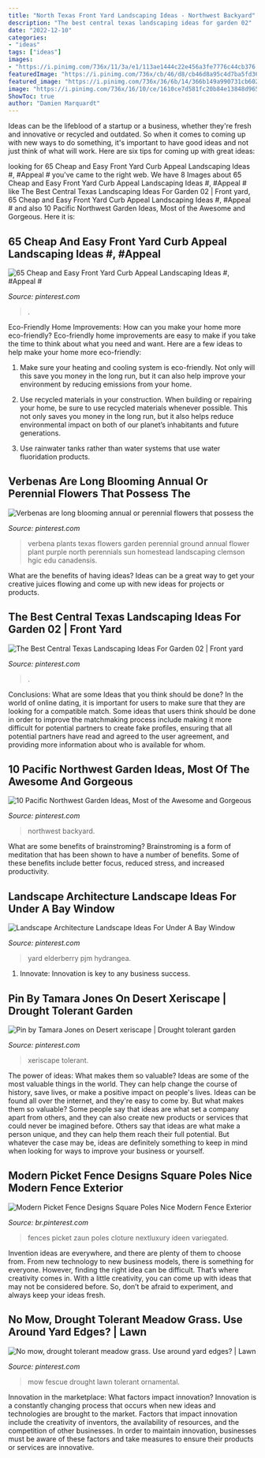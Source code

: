 ```yaml
---
title: "North Texas Front Yard Landscaping Ideas - Northwest Backyard"
description: "The best central texas landscaping ideas for garden 02"
date: "2022-12-10"
categories:
- "ideas"
tags: ["ideas"]
images:
- "https://i.pinimg.com/736x/11/3a/e1/113ae1444c22e456a3fe7776c44cb376.jpg"
featuredImage: "https://i.pinimg.com/736x/cb/46/d8/cb46d8a95c4d7ba5fd367b3a41978646--bow-windows-front-yard-landscaping.jpg"
featured_image: "https://i.pinimg.com/736x/36/6b/14/366b149a990731cb6020da1c36f4da4c.jpg"
image: "https://i.pinimg.com/736x/16/10/ce/1610ce7d581fc20b84e13848d96568c8.jpg"
ShowToc: true
author: "Damien Marquardt"
---
```



Ideas can be the lifeblood of a startup or a business, whether they're fresh and innovative or recycled and outdated. So when it comes to coming up with new ways to do something, it's important to have good ideas and not just think of what will work. Here are six tips for coming up with great ideas:

	

		
looking for 65 Cheap and Easy Front Yard Curb Appeal Landscaping Ideas #, #Appeal # you've came to the right web. We have 8 Images about 65 Cheap and Easy Front Yard Curb Appeal Landscaping Ideas #, #Appeal # like The Best Central Texas Landscaping Ideas For Garden 02 | Front yard, 65 Cheap and Easy Front Yard Curb Appeal Landscaping Ideas #, #Appeal # and also 10 Pacific Northwest Garden Ideas, Most of the Awesome and Gorgeous. Here it is:
		
    
## 65 Cheap And Easy Front Yard Curb Appeal Landscaping Ideas #, #Appeal #

<img loading=lazy src="https://i.pinimg.com/736x/36/6b/14/366b149a990731cb6020da1c36f4da4c.jpg" onerror="this.onerror=null;this.src='https://tse4.mm.bing.net/th?id=OIP.km9_BBvueoHrCrv_IQgXpQHaJ3&amp;pid=15.1';" alt="65 Cheap and Easy Front Yard Curb Appeal Landscaping Ideas #, #Appeal #">

_Source: pinterest.com_

>. 

	

Eco-Friendly Home Improvements: How can you make your home more eco-friendly?
Eco-friendly home improvements are easy to make if you take the time to think about what you need and want. Here are a few ideas to help make your home more eco-friendly:
1. Make sure your heating and cooling system is eco-friendly. Not only will this save you money in the long run, but it can also help improve your environment by reducing emissions from your home.

2. Use recycled materials in your construction. When building or repairing your home, be sure to use recycled materials whenever possible. This not only saves you money in the long run, but it also helps reduce environmental impact on both of our planet’s inhabitants and future generations.

3. Use rainwater tanks rather than water systems that use water fluoridation products.

    
## Verbenas Are Long Blooming Annual Or Perennial Flowers That Possess The

<img loading=lazy src="https://i.pinimg.com/736x/42/22/1b/42221be8ca14e69aa8d8a983efa70422.jpg" onerror="this.onerror=null;this.src='https://tse2.mm.bing.net/th?id=OIP.lvlqaqImH6cdvyYib-Q6AQHaFN&amp;pid=15.1';" alt="Verbenas are long blooming annual or perennial flowers that possess the">

_Source: pinterest.com_

>verbena plants texas flowers garden perennial ground annual flower plant purple north perennials sun homestead landscaping clemson hgic edu canadensis. 

	

What are the benefits of having ideas?
Ideas can be a great way to get your creative juices flowing and come up with new ideas for projects or products.

    
## The Best Central Texas Landscaping Ideas For Garden 02 | Front Yard

<img loading=lazy src="https://i.pinimg.com/736x/11/3a/e1/113ae1444c22e456a3fe7776c44cb376.jpg" onerror="this.onerror=null;this.src='https://tse4.mm.bing.net/th?id=OIP.TTLjQwMfUNanZmK9aoP3KAHaFn&amp;pid=15.1';" alt="The Best Central Texas Landscaping Ideas For Garden 02 | Front yard">

_Source: pinterest.com_

>. 

	

Conclusions: What are some Ideas that you think should be done?
In the world of online dating, it is important for users to make sure that they are looking for a compatible match. Some ideas that users think should be done in order to improve the matchmaking process include making it more difficult for potential partners to create fake profiles, ensuring that all potential partners have read and agreed to the user agreement, and providing more information about who is available for whom.

    
## 10 Pacific Northwest Garden Ideas, Most Of The Awesome And Gorgeous

<img loading=lazy src="https://i.pinimg.com/736x/16/10/ce/1610ce7d581fc20b84e13848d96568c8.jpg" onerror="this.onerror=null;this.src='https://tse2.mm.bing.net/th?id=OIP.pNsM8mVLZlqXN1F98JFeNwHaFj&amp;pid=15.1';" alt="10 Pacific Northwest Garden Ideas, Most of the Awesome and Gorgeous">

_Source: pinterest.com_

>northwest backyard. 

	

What are some benefits of brainstroming?
Brainstroming is a form of meditation that has been shown to have a number of benefits. Some of these benefits include better focus, reduced stress, and increased productivity.

    
## Landscape Architecture Landscape Ideas For Under A Bay Window

<img loading=lazy src="https://i.pinimg.com/736x/cb/46/d8/cb46d8a95c4d7ba5fd367b3a41978646--bow-windows-front-yard-landscaping.jpg" onerror="this.onerror=null;this.src='https://tse1.mm.bing.net/th?id=OIP.4LbrEo_0DGpVDMC2YlEOcwHaD6&amp;pid=15.1';" alt="Landscape Architecture Landscape Ideas For Under A Bay Window">

_Source: pinterest.com_

>yard elderberry pjm hydrangea. 

	

1. Innovate: Innovation is key to any business success.

    
## Pin By Tamara Jones On Desert Xeriscape | Drought Tolerant Garden

<img loading=lazy src="https://i.pinimg.com/736x/c9/be/e4/c9bee4228c23bcbf81b99661610b00d7.jpg" onerror="this.onerror=null;this.src='https://tse3.mm.bing.net/th?id=OIP.YRSs8mdimFJRLc7POce8egHaJ3&amp;pid=15.1';" alt="Pin by Tamara Jones on Desert xeriscape | Drought tolerant garden">

_Source: pinterest.com_

>xeriscape tolerant. 

	

The power of ideas: What makes them so valuable?
Ideas are some of the most valuable things in the world. They can help change the course of history, save lives, or make a positive impact on people's lives. Ideas can be found all over the internet, and they're easy to come by. But what makes them so valuable? Some people say that ideas are what set a company apart from others, and they can also create new products or services that could never be imagined before. Others say that ideas are what make a person unique, and they can help them reach their full potential. But whatever the case may be, ideas are definitely something to keep in mind when looking for ways to improve your business or yourself.

    
## Modern Picket Fence Designs Square Poles Nice Modern Fence Exterior

<img loading=lazy src="https://i.pinimg.com/736x/4d/44/57/4d4457120dd9a4304284fb003f64eeb3.jpg" onerror="this.onerror=null;this.src='https://tse4.mm.bing.net/th?id=OIP.dwTKpDJfEry0WueTXMwFKQHaHa&amp;pid=15.1';" alt="Modern Picket Fence Designs Square Poles Nice Modern Fence Exterior">

_Source: br.pinterest.com_

>fences picket zaun poles cloture nextluxury ideen variegated. 

	

Invention ideas are everywhere, and there are plenty of them to choose from. From new technology to new business models, there is something for everyone. However, finding the right idea can be difficult. That’s where creativity comes in. With a little creativity, you can come up with ideas that may not be considered before. So, don’t be afraid to experiment, and always keep your ideas fresh.

    
## No Mow, Drought Tolerant Meadow Grass. Use Around Yard Edges? | Lawn

<img loading=lazy src="https://i.pinimg.com/736x/f8/5d/9e/f85d9e025a3a820a7c3b6c9cb8320de6.jpg" onerror="this.onerror=null;this.src='https://tse3.mm.bing.net/th?id=OIP.5J8LqJj9HqHSu7-uVjbWlAAAAA&amp;pid=15.1';" alt="No mow, drought tolerant meadow grass. Use around yard edges? | Lawn">

_Source: pinterest.com_

>mow fescue drought lawn tolerant ornamental. 

	

Innovation in the marketplace: What factors impact innovation?
Innovation is a constantly changing process that occurs when new ideas and technologies are brought to the market. Factors that impact innovation include the creativity of inventors, the availability of resources, and the competition of other businesses. In order to maintain innovation, businesses must be aware of these factors and take measures to ensure their products or services are innovative.

